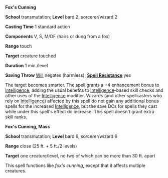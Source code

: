  **Fox's Cunning**

**School** transmutation; **Level** bard 2, sorcerer/wizard 2

**Casting Time** 1 standard action

**Components** V, S, M/DF (hairs or dung from a fox)

**Range** touch

**Target** creature touched

**Duration** 1 min./level

**Saving Throw** [Will](../combat.md#_will) negates (harmless); **[Spell Resistance](../glossary.md#_spell-resistance)** yes

The target becomes smarter. The spell grants a +4 enhancement bonus to [Intelligence](../gettingStarted.md#_intelligence), adding the usual benefits to [Intelligence](../gettingStarted.md#_intelligence)-based skill checks and other uses of the [Intelligence](../gettingStarted.md#_intelligence) modifier. Wizards (and other spellcasters who rely on [Intelligence](../gettingStarted.md#_intelligence)) affected by this spell do not gain any additional bonus spells for the increased [Intelligence](../gettingStarted.md#_intelligence), but the save DCs for spells they cast while under this spell's effect do increase. This spell doesn't grant extra skill ranks.

**Fox's Cunning, Mass**

**School** transmutation; **Level** bard 6, sorcerer/wizard 6

**Range** close (25 ft. + 5 ft./2 levels)

**Target** one creature/level, no two of which can be more than 30 ft. apart

This spell functions like _fox's cunning_, except that it affects multiple creatures.

